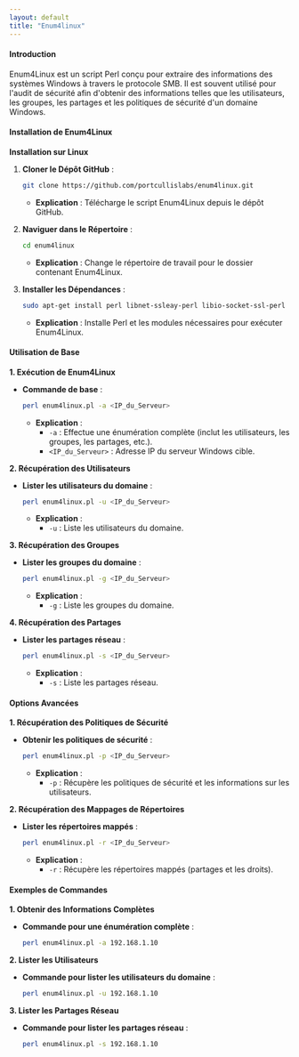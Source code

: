 ```yaml
---
layout: default
title: "Enum4linux"
---
```

#### Introduction

Enum4Linux est un script Perl conçu pour extraire des informations des systèmes Windows à travers le protocole SMB. Il est souvent utilisé pour l'audit de sécurité afin d'obtenir des informations telles que les utilisateurs, les groupes, les partages et les politiques de sécurité d'un domaine Windows.

#### Installation de Enum4Linux

**Installation sur Linux**

1.  **Cloner le Dépôt GitHub** :

    ```bash
    git clone https://github.com/portcullislabs/enum4linux.git
    ```

    * **Explication** : Télécharge le script Enum4Linux depuis le dépôt GitHub.
2.  **Naviguer dans le Répertoire** :

    ```bash
    cd enum4linux
    ```

    * **Explication** : Change le répertoire de travail pour le dossier contenant Enum4Linux.
3.  **Installer les Dépendances** :

    ```bash
    sudo apt-get install perl libnet-ssleay-perl libio-socket-ssl-perl
    ```

    * **Explication** : Installe Perl et les modules nécessaires pour exécuter Enum4Linux.

#### Utilisation de Base

**1. Exécution de Enum4Linux**

*   **Commande de base** :

    ```bash
    perl enum4linux.pl -a <IP_du_Serveur>
    ```

    * **Explication** :
      * `-a` : Effectue une énumération complète (inclut les utilisateurs, les groupes, les partages, etc.).
      * `<IP_du_Serveur>` : Adresse IP du serveur Windows cible.
   
**2. Récupération des Utilisateurs**

*   **Lister les utilisateurs du domaine** :

    ```bash
    perl enum4linux.pl -u <IP_du_Serveur>
    ```

    * **Explication** :
      * `-u` : Liste les utilisateurs du domaine.
   
**3. Récupération des Groupes**

*   **Lister les groupes du domaine** :

    ```bash
    perl enum4linux.pl -g <IP_du_Serveur>
    ```

    * **Explication** :
      * `-g` : Liste les groupes du domaine.

**4. Récupération des Partages**

*   **Lister les partages réseau** :

    ```bash
    perl enum4linux.pl -s <IP_du_Serveur>
    ```

    * **Explication** :
      * `-s` : Liste les partages réseau.

#### Options Avancées

**1. Récupération des Politiques de Sécurité**

*   **Obtenir les politiques de sécurité** :

    ```bash
    perl enum4linux.pl -p <IP_du_Serveur>
    ```

    * **Explication** :
      * `-p` : Récupère les politiques de sécurité et les informations sur les utilisateurs.

**2. Récupération des Mappages de Répertoires**

*   **Lister les répertoires mappés** :

    ```bash
    perl enum4linux.pl -r <IP_du_Serveur>
    ```

    * **Explication** :
      * `-r` : Récupère les répertoires mappés (partages et les droits).

#### Exemples de Commandes

**1. Obtenir des Informations Complètes**

*   **Commande pour une énumération complète** :

    ```bash
    perl enum4linux.pl -a 192.168.1.10
    ```


**2. Lister les Utilisateurs**

*   **Commande pour lister les utilisateurs du domaine** :

    ```bash
    perl enum4linux.pl -u 192.168.1.10
    ```


**3. Lister les Partages Réseau**

*   **Commande pour lister les partages réseau** :

    ```bash
    perl enum4linux.pl -s 192.168.1.10
    ```
    

